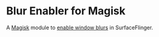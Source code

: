 # Blur Enabler for Magisk

A [Magisk](https://github.com/topjohnwu/Magisk) module to [enable window blurs](https://source.android.com/docs/core/display/window-blurs#oems-and-partners) in SurfaceFlinger.

